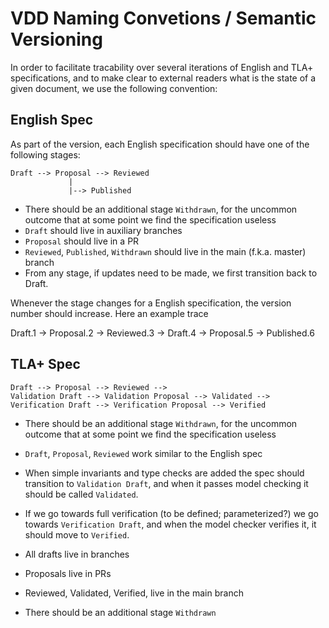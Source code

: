 # VDD Naming Convetions / Semantic Versioning

In order to facilitate tracability over several iterations of English
and TLA+ specifications, and to make clear to external readers what is
the state of a given document, we use the following convention:

## English Spec

As part of the version, each English specification should have one
of the following stages:

```
Draft --> Proposal --> Reviewed
             |
             |--> Published
```


- There should be an additional stage `Withdrawn`, for the uncommon
  outcome that at some point we find the specification useless
- `Draft` should live in auxiliary branches
- `Proposal` should live in a PR
- `Reviewed`, `Published`, `Withdrawn` should live in the main
  (f.k.a. master) branch
- From any stage, if updates need to be made, we first transition back
  to Draft.
  
  
Whenever the stage changes for a English specification, the version
number should increase. Here an example trace

Draft.1 -> Proposal.2 -> Reviewed.3 -> Draft.4 -> Proposal.5 ->
Published.6


## TLA+ Spec

```
Draft --> Proposal --> Reviewed --> 
Validation Draft --> Validation Proposal --> Validated --> 
Verification Draft --> Verification Proposal --> Verified
```


- There should be an additional stage `Withdrawn`, for the uncommon
  outcome that at some point we find the specification useless
- `Draft`, `Proposal`, `Reviewed` work similar to the English spec
- When simple invariants and type checks are added the spec should
  transition to `Validation Draft`, and when it passes model checking it
  should be called `Validated`.
- If we go towards full verification (to be defined; parameterized?)
  we go towards `Verification Draft`, and when the model checker
  verifies it, it should move to `Verified`.

- All drafts live in branches
- Proposals live in PRs
- Reviewed, Validated, Verified, live in the main branch
- There should be an additional stage `Withdrawn`
